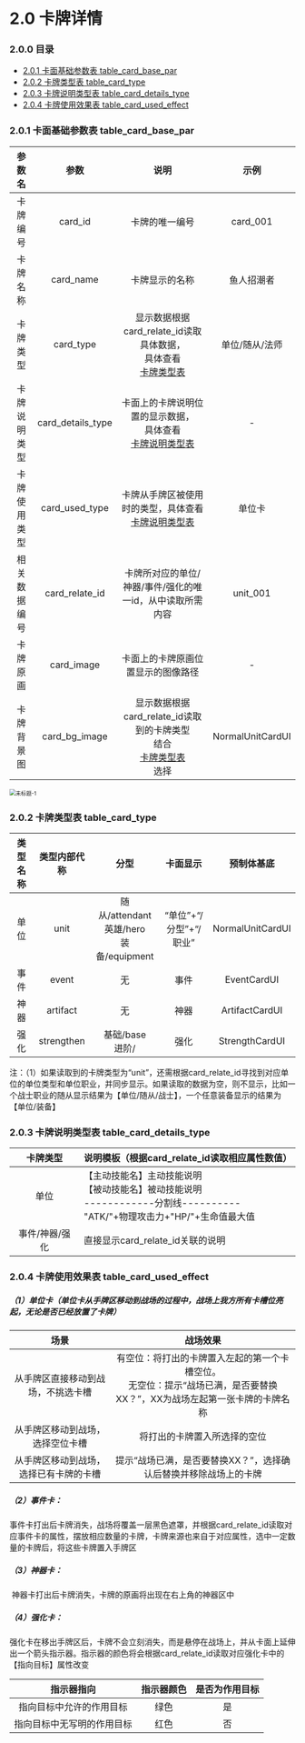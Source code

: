 # 2.0 卡牌详情

### 2.0.0 目录

- [<div>2.0.1 卡面基础参数表 table_card_base_par</div>](#201)
- [<div>2.0.2 卡牌类型表 table_card_type</div>](#202)
- [<div>2.0.3 卡牌说明类型表 table_card_details_type</div>](#203)
- [<div>2.0.4 卡牌使用效果表 table_card_used_effect</div>](#204)



### 2.0.1 卡面基础参数表 table_card_base_par<div id="201">

|    参数名    |       参数        |                             说明                             |       示例       |
| :----------: | :---------------: | :----------------------------------------------------------: | :--------------: |
|   卡牌编号   |      card_id      |                        卡牌的唯一编号                        |     card_001     |
|   卡牌名称   |     card_name     |                        卡牌显示的名称                        |    鱼人招潮者    |
|   卡牌类型   |     card_type     | 显示数据根据card_relate_id读取具体数据，<br />具体查看[<div>卡牌类型表</div>](#202) |  单位/随从/法师  |
| 卡牌说明类型 | card_details_type | 卡面上的卡牌说明位置的显示数据，<br />具体查看[<div>卡牌说明类型表</div>](#203) |        -         |
| 卡牌使用类型 |  card_used_type   | 卡牌从手牌区被使用时的类型，具体查看[<div>卡牌说明类型表</div>](#204) |      单位卡      |
| 相关数据编号 |  card_relate_id   |  卡牌所对应的单位/神器/事件/强化的唯一id，从中读取所需内容   |     unit_001     |
|   卡牌原画   |    card_image     |              卡面上的卡牌原画位置显示的图像路径              |        -         |
|  卡牌背景图  |   card_bg_image   | 显示数据根据card_relate_id读取到的卡牌类型<br />结合[<div>卡牌类型表</div>](#202)选择 | NormalUnitCardUI |

<img src="https://i.loli.net/2021/06/07/iBISZwpJKm1vO9H.png" alt="未标题-1" style="zoom: 67%;" />



### 2.0.2 卡牌类型表 table_card_type<div id="202">

| 类型名称 | 类型内部代称 |                        分型                         |        卡面显示        |    预制体基底    |
| :------: | :----------: | :-------------------------------------------------: | :--------------------: | :--------------: |
|   单位   |     unit     | 随从/attendant <br />英雄/hero <br />装备/equipment | “单位”+“/分型”+“/职业” | NormalUnitCardUI |
|   事件   |    event     |                         无                          |          事件          |   EventCardUI    |
|   神器   |   artifact   |                         无                          |          神器          |  ArtifactCardUI  |
|   强化   |  strengthen  |                基础/base<br />进阶/                 |          强化          |  StrengthCardUI  |

注：（1）如果读取到的卡牌类型为“unit”，还需根据card_relate_id寻找到对应单位的单位类型和单位职业，并同步显示。如果读取的数据为空，则不显示，比如一个战士职业的随从显示结果为【单位/随从/战士】，一个任意装备显示的结果为【单位/装备】



### 2.0.3 卡牌说明类型表 table_card_details_type<div id="203">

|    卡牌类型    | 说明模板（根据card_relate_id读取相应属性数值）               |
| :------------: | :----------------------------------------------------------- |
|      单位      | 【主动技能名】主动技能说明<br />【被动技能名】被动技能说明<br />------------分割线----------<br />"ATK/"+物理攻击力+"HP/"+生命值最大值 |
| 事件/神器/强化 | 直接显示card_relate_id关联的说明                             |



### 2.0.4 卡牌使用效果表 table_card_used_effect<div id="204">

##### （1）单位卡（单位卡从手牌区移动到战场的过程中，战场上我方所有卡槽位亮起，无论是否已经放置了卡牌）

|                  场景                  |                           战场效果                           |
| :------------------------------------: | :----------------------------------------------------------: |
|   从手牌区直接移动到战场，不挑选卡槽   | 有空位：将打出的卡牌置入左起的第一个卡槽空位。<br />无空位：提示“战场已满，是否要替换XX？”，XX为战场左起第一张卡牌的卡牌名称 |
|    从手牌区移动到战场，选择空位卡槽    |                 将打出的卡牌置入所选择的空位                 |
| 从手牌区移动到战场，选择已有卡牌的卡槽 | 提示“战场已满，是否要替换XX？”，选择确认后替换并移除战场上的卡牌 |

##### （2）事件卡：

​          事件卡打出后卡牌消失，战场将覆盖一层黑色遮罩，并根据card_relate_id读取对应事件卡的属性，摆放相应数量的卡牌，卡牌来源也来自于对应属性，选中一定数量的卡牌后，将这些卡牌置入手牌区

##### （3）神器卡：

​          神器卡打出后卡牌消失，卡牌的原画将出现在右上角的神器区中

##### （4）强化卡：

​          强化卡在移出手牌区后，卡牌不会立刻消失，而是悬停在战场上，并从卡面上延伸出一个箭头指示器。指示器的颜色将会根据card_relate_id读取对应强化卡中的【指向目标】属性改变

|         指示器指向         | 指示器颜色 | 是否为作用目标 |
| :------------------------: | :--------: | :------------: |
|  指向目标中允许的作用目标  |    绿色    |       是       |
| 指向目标中无写明的作用目标 |    红色    |       否       |
